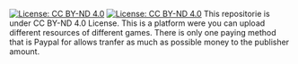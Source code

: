 [![License: CC BY-ND 4.0](https://licensebuttons.net/l/by-nd/4.0/80x15.png)](http://creativecommons.org/licenses/by-nd/4.0/)
[![License: CC BY-ND 4.0](https://img.shields.io/badge/License-CC%20BY--ND%204.0-lightgrey.svg)](http://creativecommons.org/licenses/by-nd/4.0/)
This repositorie is under CC BY-ND 4.0 License. This is a platform were you can upload different resources of different games. There is only one paying method that is Paypal for allows tranfer as much as possible money to the publisher amount.